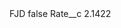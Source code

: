 <?xml version="1.0" encoding="UTF-8"?>
<CustomMetadata xmlns="http://soap.sforce.com/2006/04/metadata" xmlns:xsi="http://www.w3.org/2001/XMLSchema-instance" xmlns:xsd="http://www.w3.org/2001/XMLSchema">
    <label>FJD</label>
    <protected>false</protected>
    <values>
        <field>Rate__c</field>
        <value xsi:type="xsd:double">2.1422</value>
    </values>
</CustomMetadata>
